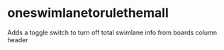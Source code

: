 # oneswimlanetorulethemall
Adds a toggle switch to turn off total swimlane info from boards column header
